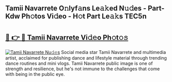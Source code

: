 ## Tamii Navarrete O𝚗lyf𝚊ns Le𝚊𝚔ed N𝚞𝚍es - Part-Kdw Ph𝚘tos Vi𝚍eo - H𝚘t Part Le𝚊𝚔s TEC5n

# <h2><a href="http://hf0jwq.feru.top/?c=Tamii+Navarrete">🔗 👉 🔴 Tamii Navarrete Vi𝚍𝚎o Ph𝚘t𝚘𝚜</a></h2>

[![Tamii Navarrete Nu𝚍𝚎s](https://i.imgur.com/0TWrTi3.gif)](http://hf0jwq.feru.top/?c=Tamii+Navarrete)
Social media star Tamii Navarrete and multimedia artist, acclaimed for publishing dance and lifestyle material through trending dance routines and mini vlogs. Tamii Navarrete public image is one of strength and resilience, but he's not immune to the challenges that come with being in the public eye. 
